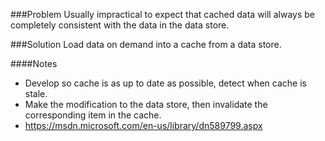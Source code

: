 ###Problem
Usually impractical to expect that cached data will always be completely consistent with the data in the data store.

###Solution
Load data on demand into a cache from a data store.

####Notes
  * Develop so cache is as up to date as possible, detect when cache is stale.
  * Make the modification to the data store, then invalidate the corresponding item in the cache.
  * <https://msdn.microsoft.com/en-us/library/dn589799.aspx>